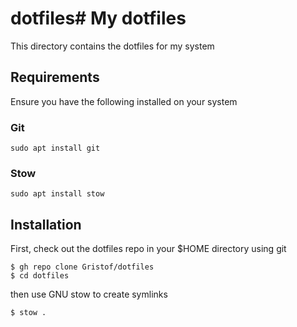 # dotfiles# My dotfiles

This directory contains the dotfiles for my system

## Requirements

Ensure you have the following installed on your system

### Git

```
sudo apt install git
```

### Stow

```
sudo apt install stow
```

## Installation

First, check out the dotfiles repo in your $HOME directory using git

```
$ gh repo clone Gristof/dotfiles
$ cd dotfiles
```

then use GNU stow to create symlinks

```
$ stow .
```
